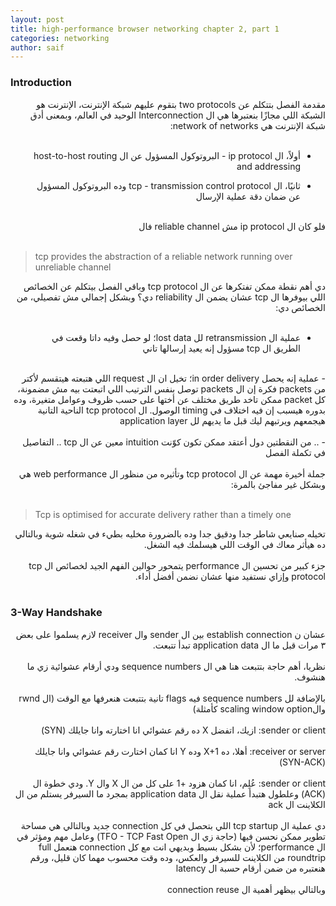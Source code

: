 ```yaml
---
layout: post
title: high-performance browser networking chapter 2, part 1
categories: networking
author: saif
---
```



### Introduction

<div dir="rtl">

مقدمة الفصل بتتكلم عن two protocols بتقوم عليهم شبكة الإنترنت، الإنترنت هو الشبكة اللي مجازًا بنعتبرها هي ال Interconnection الوحيد في العالم، وبمعنى أدق شبكة الإنترنت هي network of networks: <br>
<br>

- أولاً، ال ip protocol - البروتوكول المسؤول عن ال host-to-host routing and addressing <br>

- ثانيًا، ال tcp - transmission control protocol وده البروتوكول المسؤول عن ضمان دقة عملية الإرسال <br>
<br>
فلو كان ال ip protocol مش reliable channel فال <br>
<br>

</div>

> tcp provides the abstraction of a reliable network running over unreliable channel

<div dir="rtl">

دي أهم نقطة ممكن تفتكرها عن ال tcp protocol وباقي الفصل بيتكلم عن الخصائص اللي بيوفرها ال tcp عشان يضمن ال reliability دي؟ وبشكل إجمالي مش تفصيلي، من الخصائص دي: <br>
<br>

- عملية ال retransmission لل lost data؛ لو حصل وفيه داتا وقعت في الطريق ال tcp مسؤول إنه يعيد إرسالها تاني <br>
<br>
- عملية إنه يحصل in order delivery؛ تخيل ان ال request اللي هتبعته هيتقسم لأكتر من packets فكرة إن ال packets توصل بنفس الترتيب اللي اتبعتت بيه مش مضمونة، كل packet ممكن تاخد طريق مختلف عن أختها على حسب ظروف وعوامل متغيرة، وده بدوره هيسبب إن فيه اختلاف في timing الوصول. ال tcp protocol الناحية التانية هيجمعهم ويرتبهم ليك قبل ما يديهم لل application layer <br>
<br>
- .. من النقطتين دول أعتقد ممكن تكون كوّنت intuition معين عن ال tcp .. التفاصيل في تكملة الفصل <br>
<br>
جملة أخيرة مهمة عن ال tcp protocol وتأثيره من منظور ال web performance هي وبشكل غير مفاجئ بالمرة: <br>
<br>
</div>

> Tcp is optimised for accurate delivery rather than a timely one

<div dir="rtl">

تخيله صنايعي شاطر جدا ودقيق جدا وده بالضرورة مخليه بطيء في شغله شوية وبالتالي ده هيأثر معاك في الوقت اللي هيسلمك فيه الشغل. <br>
<br>
جزء كبير من تحسين ال performance يتمحور حوالين الفهم الجيد لخصائص ال tcp protocol وإزاي نستفيد منها عشان نضمن أفضل أداء. <br>
<br>
</div>

### 3-Way Handshake

<div dir="rtl">

عشان ن establish connection بين ال sender وال receiver لازم يسلموا على بعض ٣ مرات قبل ما ال application data تبدأ تتبعت. <br>
<br>
نظريا، أهم حاجة بتتبعت هنا هي ال sequence numbers ودي أرقام عشوائية زي ما هنشوف. <br>
<br>
بالإضافة لل sequence numbers فيه flags تانية بتتبعت هنعرفها مع الوقت (ال rwnd والscaling window option كأمثلة) <br>
<br>
sender or client: ازيك، اتفضل X ده رقم عشوائي انا اختارته وانا جايلك (SYN) <br>
<br>
receiver or server: أهلا، ده X+1 وده Y انا كمان اختارت رقم عشوائي وانا جايلك (SYN-ACK) <br>
<br>
sender or client: عُلِم، انا كمان هزود +1 على كل من ال X وال Y. ودي خطوة ال (ACK) وعلطول هتبدأ عملية نقل ال application data بمجرد ما السيرفر يستلم من ال الكلاينت ال ack <br>
<br>
دي عملية ال tcp startup اللي بتحصل في كل connection جديد وبالتالي هي مساحة تطوير ممكن نحسن فيها (حاجة زي ال TFO - TCP Fast Open) وعامل مهم ومؤثر في ال performance؛ لأن بشكل بسيط وبديهي انت مع كل connection هتعمل full roundtrip من الكلاينت للسيرفر والعكس، وده وقت محسوب مهما كان قليل، ورقم هنعتبره من ضمن أرقام حسبة ال latency <br>
<br>
وبالتالي بيظهر أهمية ال connection reuse <br>
<br>
</div>